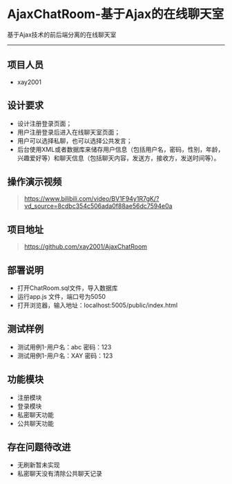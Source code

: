 # AjaxChatRoom-基于Ajax的在线聊天室

基于Ajax技术的前后端分离的在线聊天室

---

## 项目人员

- xay2001

## 设计要求

- 设计注册登录页面；
- 用户注册登录后进入在线聊天室页面；
- 用户可以选择私聊，也可以选择公共发言；
- 后台使用XML或者数据库来储存用户信息（包括用户名，密码，性别，年龄，兴趣爱好等）和聊天信息（包括聊天内容，发送方，接收方，发送时间等）。

## 操作演示视频

> https://www.bilibili.com/video/BV1F94y1R7gK/?vd_source=8cdbc354c506ada0f88ae56dc7594e0a

## 项目地址

> https://github.com/xay2001/AjaxChatRoom

## 部署说明

- 打开ChatRoom.sql文件，导入数据库
- 运行app.js 文件，端口号为5050
- 打开浏览器，输入地址：localhost:5005/public/index.html

## 测试样例

- 测试用例1-用户名：abc 密码：123
- 测试用例1-用户名：XAY 密码：123

## 功能模块

- 注册模块
- 登录模块
- 私密聊天功能
- 公共聊天功能

## 存在问题待改进

- 无刷新暂未实现
- 私密聊天没有清除公共聊天记录
